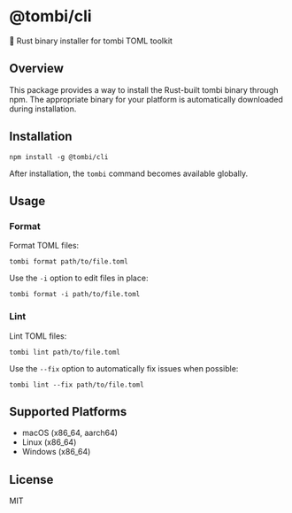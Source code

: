 # @tombi/cli

🦅 Rust binary installer for tombi TOML toolkit

## Overview

This package provides a way to install the Rust-built tombi binary through npm. The appropriate binary for your platform is automatically downloaded during installation.

## Installation

```
npm install -g @tombi/cli
```

After installation, the `tombi` command becomes available globally.

## Usage

### Format

Format TOML files:

```
tombi format path/to/file.toml
```

Use the `-i` option to edit files in place:

```
tombi format -i path/to/file.toml
```

### Lint

Lint TOML files:

```
tombi lint path/to/file.toml
```

Use the `--fix` option to automatically fix issues when possible:

```
tombi lint --fix path/to/file.toml
```

## Supported Platforms

- macOS (x86_64, aarch64)
- Linux (x86_64)
- Windows (x86_64)

## License

MIT
